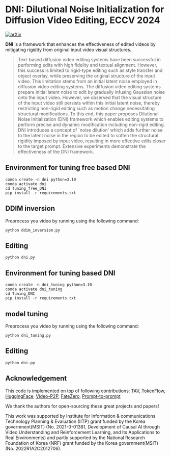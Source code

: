 # DNI: Dilutional Noise Initialization for Diffusion Video Editing, ECCV 2024

[![arXiv](https://img.shields.io/badge/arXiv-FRAG-b31b1b.svg)](https://arxiv.org/abs/2307.10373) 


**DNI** is a framework that enhances the effectiveness of edited videos by mitigating rigidity from original input video visual structures.

[//]: # (### Abstract)
>Text-based diffusion video editing systems have been successful in performing edits with high fidelity and textual alignment. However, this success is limited to rigid-type editing such as style transfer and object overlay, while preserving the original structure of the input video. This limitation stems from an initial latent noise employed in diffusion video editing systems. The diffusion video editing systems prepare initial latent noise to edit by gradually infusing Gaussian noise onto the input video. However, we observed that the visual structure of the input video still persists within this initial latent noise, thereby restricting non-rigid editing such as motion change necessitating structural modifications. To this end, this paper proposes Dilutional Noise Initialization (DNI) framework which enables editing systems to perform precise and dynamic modification including non-rigid editing. DNI introduces a concept of `noise dilution' which adds further noise to the latent noise in the region to be edited to soften the structural rigidity imposed by input video, resulting in more effective edits closer to the target prompt. Extensive experiments demonstrate the effectiveness of the DNI framework.

## Environment for tuning free based DNI
```
conda create -n dni python=3.10
conda activate dni
cd Tuning_free_DNI
pip install -r requirements.txt
```

## DDIM inversion

Preprocess you video by running using the following command:
```
python ddim_inversion.py
```
## Editing
```
python dni.py
```

## Environment for tuning based DNI
```
conda create -n dni_tuning python=3.10
conda activate dni_tuning
cd Tuning_DNI
pip install -r requirements.txt
```

## model tuning

Preprocess you video by running using the following command:
```
python dni_tuning.py
```
## Editing
```
python dni.py
```

## Acknowledgement

This code is implemented on top of following contributions: [TAV](https://github.com/showlab/Tune-A-Video), [TokenFlow](https://github.com/omerbt/TokenFlow), [HuggingFace](https://github.com/huggingface/transformers), [Video-P2P](https://github.com/dvlab-research/Video-P2P), [FateZero](https://github.com/ChenyangQiQi/FateZero), [Prompt-to-prompt](https://github.com/google/prompt-to-prompt) 

We thank the authors for open-sourcing these great projects and papers!

This work was supported by Institute for Information & communications Technology Planning & Evaluation (IITP) grant funded by the Korea government(MSIT) (No. 2021-0-01381, Development of Causal AI through Video Understanding and Reinforcement Learning, and Its Applications to Real Environments) and partly supported by the National Research Foundation of Korea (NRF) grant funded by the Korea government(MSIT) (No. 2022R1A2C2012706).


